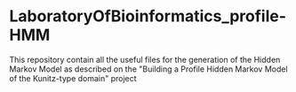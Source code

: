 # LaboratoryOfBioinformatics_profile-HMM
This repository contain all the useful files for the generation of the Hidden Markov Model as described on the 
"Building a Profile Hidden Markov Model of the Kunitz-type domain" project
